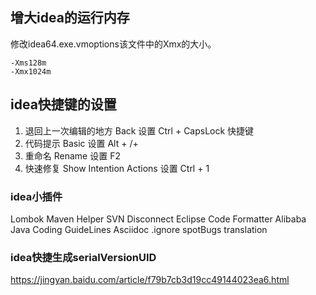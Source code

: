 ## 增大idea的运行内存
修改idea64.exe.vmoptions该文件中的Xmx的大小。
````
-Xms128m
-Xmx1024m
````
## idea快捷键的设置
1. 退回上一次编辑的地方
  Back  设置 Ctrl + CapsLock 快捷键
2. 代码提示
  Basic 设置 Alt + /+
3. 重命名
  Rename 设置 F2
4. 快速修复
  Show Intention Actions   设置 Ctrl + 1
  
### idea小插件

Lombok
Maven Helper
SVN Disconnect
Eclipse Code Formatter
Alibaba Java Coding GuideLines
Asciidoc
.ignore
spotBugs
translation

### idea快捷生成serialVersionUID

https://jingyan.baidu.com/article/f79b7cb3d19cc49144023ea6.html